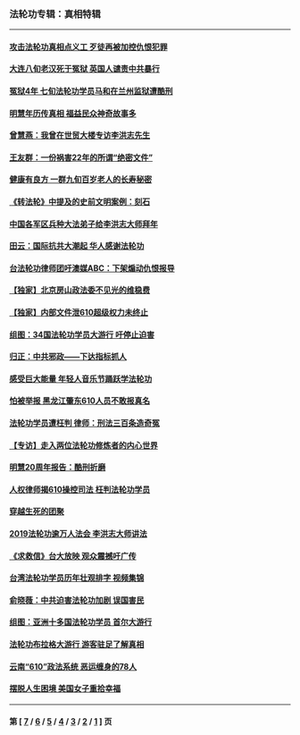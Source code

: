 ### 法轮功专辑：真相特辑
---
#### [攻击法轮功真相点义工 歹徒再被加控仇恨犯罪](../../pages/nf4389/n13601019.md?04230430) 
#### [大连八旬老汉死于冤狱 英国人谴责中共暴行](../../pages/nf4389/n13480118.md?04230430) 
#### [冤狱4年 七旬法轮功学员马和在兰州监狱遭酷刑](../../pages/nf4389/n13304688.md?04230430) 
#### [明慧年历传真相 福益民众神奇故事多](../../pages/nf4389/n13294545.md?04230430) 
#### [曾慧燕：我曾在世贸大楼专访李洪志先生](../../pages/nf4389/n12898729.md?04230430) 
#### [王友群：一份祸害22年的所谓“绝密文件”](../../pages/nf4389/n12871750.md?04230430) 
#### [健康有良方 一群九旬百岁老人的长寿秘密](../../pages/nf4389/n12847475.md?04230430) 
#### [《转法轮》中提及的史前文明案例：刻石](../../pages/nf4389/n12758577.md?04230430) 
#### [中国各军区兵种大法弟子给李洪志大师拜年](../../pages/nf4389/n12750047.md?04230430) 
#### [田云：国际抗共大潮起 华人感谢法轮功](../../pages/nf4389/n12357708.md?04230430) 
#### [台法轮功律师团吁澳媒ABC：下架煽动仇恨报导](../../pages/nf4389/n12279917.md?04230430) 
#### [【独家】北京房山政法委不见光的维稳费](../../pages/nf4389/n12031979.md?04230430) 
#### [【独家】内部文件泄610超级权力未终止](../../pages/nf4389/n12023895.md?04230430) 
#### [组图：34国法轮功学员大游行 吁停止迫害](../../pages/nf4389/n11492658.md?04230430) 
#### [归正：中共邪政——下达指标抓人](../../pages/nf4389/n11474770.md?04230430) 
#### [感受巨大能量 年轻人音乐节踊跃学法轮功](../../pages/nf4389/n11441981.md?04230430) 
#### [怕被举报 黑龙江肇东610人员不敢报真名](../../pages/nf4389/n11436499.md?04230430) 
#### [法轮功学员遭枉判 律师：刑法三百条造奇冤](../../pages/nf4389/n11433943.md?04230430) 
#### [【专访】走入两位法轮功修炼者的内心世界](../../pages/nf4389/n11415623.md?04230430) 
#### [明慧20周年报告：酷刑折磨](../../pages/nf4389/n11387954.md?04230430) 
#### [人权律师揭610操控司法 枉判法轮功学员](../../pages/nf4389/n11313370.md?04230430) 
#### [穿越生死的团聚](../../pages/nf4389/n11258922.md?04230430) 
#### [2019法轮功逾万人法会 李洪志大师讲法](../../pages/nf4389/n11265303.md?04230430) 
#### [《求救信》台大放映 观众震撼吁广传](../../pages/nf4389/n10922251.md?04230430) 
#### [台湾法轮功学员历年壮观排字 视频集锦](../../pages/nf4389/n10878789.md?04230430) 
#### [俞晓薇：中共迫害法轮功加剧 误国害民](../../pages/nf4389/n10859260.md?04230430) 
#### [组图：亚洲十多国法轮功学员 首尔大游行](../../pages/nf4389/n10781149.md?04230430) 
#### [法轮功布拉格大游行 游客驻足了解真相](../../pages/nf4389/n10749360.md?04230430) 
#### [云南“610”政法系统 恶运缠身的78人](../../pages/nf4389/n10747534.md?04230430) 
#### [摆脱人生困境 美国女子重拾幸福](../../pages/nf4389/n10688678.md?04230430) 

---
#### 第 [ [7](./7.md?04230430) / [6](./6.md?04230430) / [5](./5.md?04230430) / [4](./4.md?04230430) / [3](./3.md?04230430) / [2](./2.md?04230430) / [1](./1.md?04230430) ] 页
